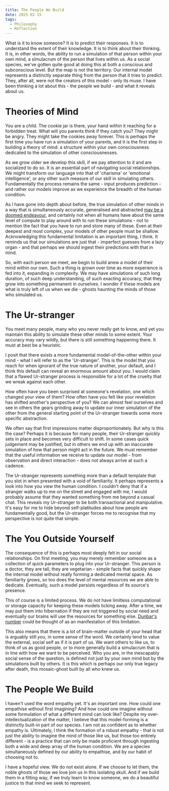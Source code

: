 ```yaml
---
title: The People We Build
date: 2025-02-15
tags:
  - Philosophy
  - Reflection
---
```

What is it to know someone? It is to predict their responses. It is to understand the extent of their knowledge. It is to think about their thinking. It is, in other words, the ability to run a simulation of that person within your own mind, a simulacrum of the person that lives within us. As a social species, we've gotten quite good at doing this at both a conscious and subconscious level. But the map is not the territory. Our internal model represents a distinctly separate thing from the person that it tries to predict. They, after all, were not the creators of this model - only its muse. I have been thinking a lot about this - the people we build - and what it reveals about us.
# Theories of Mind

You are a child. The cookie jar is there, your hand within it reaching for a forbidden treat. What will you parents think if they catch you? They might be angry. They might take the cookies away forever. This is perhaps the first time you have run a simulation of your parents, and it is the first step in building a theory of mind: a structure within your own consciousness dedicated to the simulation of other consciousnesses.

As we grow older we develop this skill, if we pay attention to it and are socialized to do so. It is an essential part of navigating social relationships. We might transform our language into that of 'charisma' or 'emotional intelligence', or any other such measure of our skill in simulating others. Fundamentally the process remains the same - input produces prediction - and rather our models improve as we experience the breadth of the human condition.

As I have gone into depth about before, the true simulation of other minds in a way that is simultaneously accurate, generalised and abstracted [may be a doomed endeavour](/egos-are-fractally-complex), and certainly not when all humans have about the same level of compute to play around with to run these simulations - not to mention the fact that you have to run and store many of these. Even at their deepest and most complex, your models of other people must be shallow. Acknowledging this fundamental limitation is an important thing, I think. It reminds us that our simulations are just that - imperfect guesses from a lazy organ - and that perhaps we should ingest their predictions with that in mind.

So, with each person we meet, we begin to build anew a model of their mind within our own. Such a thing is grown over time as more experience is fed into it, expanding in complexity. We may have simulations of such long duration, of such deep understanding, of such exacting accuracy, that they grow into something permanent in ourselves. I wonder if these models are what is truly left of us when we die - ghosts haunting the minds of those who simulated us.
# The Ur-stranger

You meet many people, many who you never really get to know, and yet you maintain this ability to simulate these other minds to some extent. Your accuracy may vary wildly, but there is still something happening there. It must at best be a heuristic.

I posit that there exists a more fundamental model-of-the-other within your mind - what I will refer to as the 'Ur-stranger'. This is the model that you reach for when ignorant of the true nature of another, your default, and I think this default can reveal an enormous amount about you. I would claim that a flawed Ur-stranger process is responsible for a lot of the cruelty that we wreak against each other.

How often have you been surprised at someone's revelation, one which changed your view of them? How often have you felt like your revelation has shifted another's perspective of you? We can almost feel ourselves and see in others the gears grinding away to update our inner simulation of the other from the general starting point of the Ur-stranger towards some more specific abstraction. 

We often say that first impressions matter disproportionately. But why is this the case? Perhaps it is because for many people, their Ur-stranger quickly sets in place and becomes very difficult to shift. In some cases quick judgement may be justified, but in others we end up with an inaccurate simulation of how that person might act in the future. We must remember that the useful information we receive to update our model - from observation and direct interaction - does not always arrive at such a cadence. 

The Ur-stranger represents something more than a default template that you slot in when presented with a void of familiarity. It perhaps represents a look into how you view the human condition. I couldn't deny that if a stranger walks up to me on the street and engaged with me, I would probably assume that they wanted something from me beyond a casual chat. This reveals my Ur-stranger to be both transactional and manipulative. It's easy for me to hide beyond self-platitudes about how people are fundamentally good, but the Ur-stranger forces me to recognise that my perspective is not quite that simple.
# The You Outside Yourself
The consequence of this is perhaps most deeply felt in our social relationships. On first meeting, you may merely remember someone as a collection of quick parameters to plug into your Ur-stranger. This person is a doctor, they are tall, they are vegetarian - simple facts that quickly shape the internal model without really forming a dedicated mental space. As familiarity grows, so too does the level of mental resources we are able to dedicate. Eventually, such a model persists regardless of its source's presence.

This of course is a limited process. We do not have limitless computational or storage capacity for keeping these models ticking away. After a time, we may put them into hibernation if they are not triggered by social need and eventually our brains will use the resources for something else. [Dunbar's number](https://en.wikipedia.org/wiki/Dunbar's_number) could be thought of as an manifestation of this limitation.

This also means that there is a lot of brain-matter outside of your head that is arguably still *you*, in some sense of the word. We certainly tend to value the external, social self as if it is part of us. We want others to like us, to think of us as good people, or to more generally build a simulacrum that is in line with how we want to be perceived. Who you are, in the inescapably social sense of the question, is defined not just by your own mind but by the simulations built by others. It is this which is perhaps our only true legacy after death, this mosaic-ghost built by all who knew us.
# The People We Build
I haven't used the word empathy yet. It's an important one. How could one empathise without first imagining? And how could one imagine without some formulation of what a different mind can look like? Despite my over-intellectualization of the matter, I believe that this model-forming is a distinctly built-in part of our species. I am not as confident as to whether empathy is. Ultimately, I think the formation of a robust empathy - that is not just the ability to imagine the mind of those like us, but those too entirely different - is a practice that can only be made proficient through ingesting both a wide and deep array of the human condition. We are a species simultaneously defined by our ability to empathise, and by our habit of choosing not to.

I have a hopeful view. We do not exist alone. If we choose to let them, the noble ghosts of those we love join us in this isolating skull. And if we build them in a fitting way, if we truly learn to know someone, we do a beautiful justice to that mind we seek to represent.